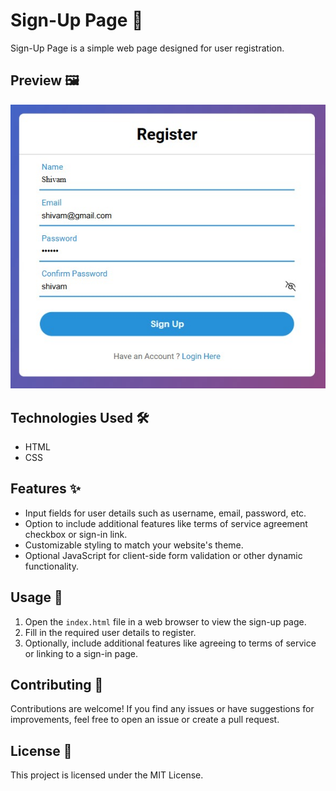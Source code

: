 # Sign-Up Page 📝

Sign-Up Page is a simple web page designed for user registration.

## Preview 🖼️

![image](image.jpg)

## Technologies Used 🛠️

- HTML
- CSS

## Features ✨

- Input fields for user details such as username, email, password, etc.
- Option to include additional features like terms of service agreement checkbox or sign-in link.
- Customizable styling to match your website's theme.
- Optional JavaScript for client-side form validation or other dynamic functionality.

## Usage 🚀

1. Open the `index.html` file in a web browser to view the sign-up page.
2. Fill in the required user details to register.
3. Optionally, include additional features like agreeing to terms of service or linking to a sign-in page.

## Contributing 🤝

Contributions are welcome! If you find any issues or have suggestions for improvements, feel free to open an issue or create a pull request.

## License 📝

This project is licensed under the MIT License.
